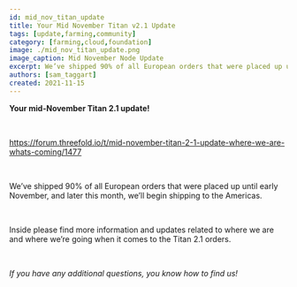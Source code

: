 ```yaml
---
id: mid_nov_titan_update
title: Your Mid November Titan v2.1 Update
tags: [update,farming,community]
category: [farming,cloud,foundation]
image: ./mid_nov_titan_update.png
image_caption: Mid November Node Update
excerpt: We’ve shipped 90% of all European orders that were placed up until early November, and later this month, we’ll begin shipping to the Americas.
authors: [sam_taggart]
created: 2021-11-15
---
```


**Your mid-November Titan 2.1 update!**

<br/>

https://forum.threefold.io/t/mid-november-titan-2-1-update-where-we-are-whats-coming/1477

<br/>

We’ve shipped 90% of all European orders that were placed up until early November, and later this month, we’ll begin shipping to the Americas.

<br/>

Inside please find more information and updates related to where we are and where we’re going when it comes to the Titan 2.1 orders.

<br/>

*If you have any additional questions, you know how to find us!*